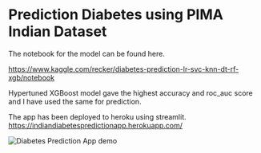 # Prediction Diabetes using PIMA Indian Dataset

The notebook for the model can be found here.

https://www.kaggle.com/recker/diabetes-prediction-lr-svc-knn-dt-rf-xgb/notebook

Hypertuned XGBoost model gave the highest accuracy and roc_auc score and I have used the same for prediction.

The app has been deployed to heroku using streamlit.
https://indiandiabetespredictionapp.herokuapp.com/

![Diabetes Prediction App demo](https://user-images.githubusercontent.com/32514051/153248351-fcd63ed3-1bae-4247-b6f7-d6e777b30be0.gif)


